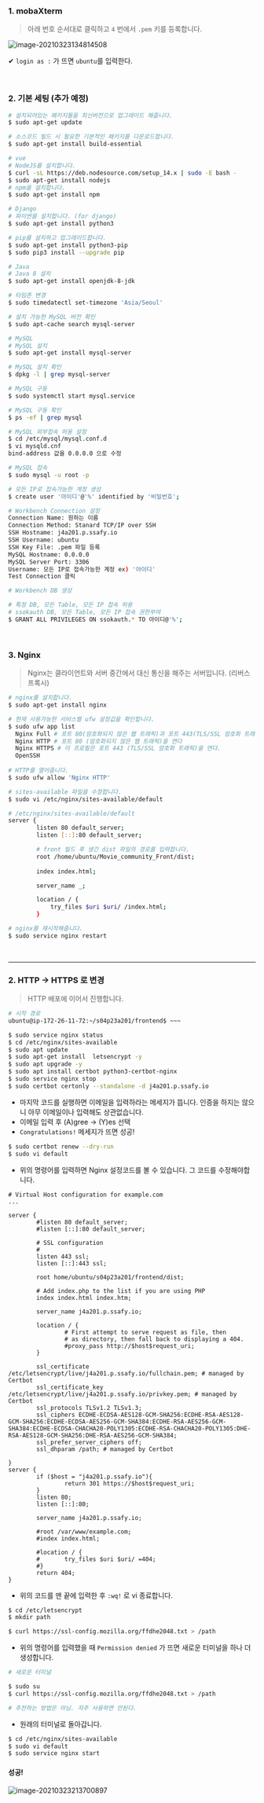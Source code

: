 ### 1. mobaXterm

> 아래 번호 순서대로 클릭하고 `4` 번에서 `.pem` 키를 등록합니다.

![image-20210323134814508](./images/deploy1.png)

✔ `login as :` 가 뜨면 `ubuntu`를 입력한다.

<br/>

### 2. 기본 세팅 (추가 예정)

```bash
# 설치되어있는 패키지들을 최신버전으로 업그레이드 해줍니다.
$ sudo apt-get update

# 소스코드 빌드 시 필요한 기본적인 패키지를 다운로드합니다.
$ sudo apt-get install build-essential

# vue
# NodeJS를 설치합니다.
$ curl -sL https://deb.nodesource.com/setup_14.x | sudo -E bash -
$ sudo apt-get install nodejs
# npm을 설치합니다.
$ sudo apt-get install npm

# Django
# 파이썬을 설치합니다. (for django)
$ sudo apt-get install python3

# pip를 설치하고 업그레이드합니다.
$ sudo apt-get install python3-pip
$ sudo pip3 install --upgrade pip 

# Java
# Java 8 설치
$ sudo apt-get install openjdk-8-jdk

# 타임존 변경
$ sudo timedatectl set-timezone 'Asia/Seoul'

# 설치 가능한 MySQL 버전 확인
$ sudo apt-cache search mysql-server

# MySQL
# MySQL 설치
$ sudo apt-get install mysql-server

# MySQL 설치 확인
$ dpkg -l | grep mysql-server

# MySQL 구동
$ sudo systemctl start mysql.service

# MySQL 구동 확인
$ ps -ef | grep mysql

# MySQL 외부접속 허용 설정
$ cd /etc/mysql/mysql.conf.d
$ vi mysqld.cnf
bind-address 값을 0.0.0.0 으로 수정

# MySQL 접속
$ sudo mysql -u root -p

# 모든 IP로 접속가능한 계정 생성
$ create user '아이디'@'%' identified by '비밀번호';

# Workbench Connection 설정
Connection Name: 원하는 이름
Connection Method: Stanard TCP/IP over SSH
SSH Hostname: j4a201.p.ssafy.io
SSH Username: ubuntu
SSH Key File: .pem 파일 등록
MySQL Hostname: 0.0.0.0
MySQL Server Port: 3306
Username: 모든 IP로 접속가능한 계정 ex) '아이디'
Test Connection 클릭

# Workbench DB 생성

# 특정 DB, 모든 Table, 모든 IP 접속 허용
# ssokauth DB, 모든 Table, 모든 IP 접속 권한부여
$ GRANT ALL PRIVILEGES ON ssokauth.* TO 아이디@'%';
```

<br/>

### 3. Nginx

> Nginx는 클라이언트와 서버 중간에서 대신 통신을 해주는 서버입니다. (리버스 프록시)

```bash
# nginx를 설치합니다.
$ sudo apt-get install nginx

# 현재 사용가능한 서비스별 ufw 설정값을 확인합니다.
$ sudo ufw app list
  Nginx Full # 포트 80(암호화되지 않은 웹 트래픽)과 포트 443(TLS/SSL 암호화 트래픽) 모두 연다.
  Nginx HTTP # 포트 80 (암호화되지 않은 웹 트래픽)을 연다
  Nginx HTTPS # 이 프로필은 포트 443 (TLS/SSL 암호화 트래픽)을 연다.
  OpenSSH 
  
# HTTP를 열어줍니다.
$ sudo ufw allow 'Nginx HTTP'

# sites-available 파일을 수정합니다.
$ sudo vi /etc/nginx/sites-available/default
```

```bash
# /etc/nginx/sites-available/default
server {
        listen 80 default_server;
        listen [::]:80 default_server;

		# front 빌드 후 생긴 dist 파일의 경로를 입력합니다. 
        root /home/ubuntu/Movie_community_Front/dist;
     
        index index.html;

        server_name _;

        location / {
            try_files $uri $uri/ /index.html;
        }
```

```bash
# nginx를 재시작해줍니다.
$ sudo service nginx restart
```

<br/>



-----------------

### 2. HTTP -> HTTPS 로 변경

> HTTP 배포에 이어서 진행합니다.

```bash
# 시작 경로
ubuntu@ip-172-26-11-72:~/s04p23a201/frontend$ ~~~
```

```bash
$ sudo service nginx status
$ cd /etc/nginx/sites-available
$ sudo apt update
$ sudo apt-get install  letsencrypt -y
$ sudo apt upgrade -y 
$ sudo apt install certbot python3-certbot-nginx
$ sudo service nginx stop
$ sudo certbot certonly --standalone -d j4a201.p.ssafy.io
```

- 마지막 코드를 실행하면 이메일을 입력하라는 메세지가 뜹니다. 인증을 하지는 않으니 아무 이메일이나 입력해도 상관없습니다.
- 이메일 입력 후 (A)gree -> (Y)es 선택
- `Congratulations!` 메세지가 뜨면 성공!

```bash
$ sudo certbot renew --dry-run
$ sudo vi default
```

- 위의 명령어를 입력하면 Nginx 설정코드를 볼 수 있습니다. 그 코드를 수정해야합니다.

```
# Virtual Host configuration for example.com
...

server {
        #listen 80 default_server;
        #listen [::]:80 default_server;

        # SSL configuration
        #
        listen 443 ssl;
        listen [::]:443 ssl;

        root home/ubuntu/s04p23a201/frontend/dist;

        # Add index.php to the list if you are using PHP
        index index.html index.htm;

        server_name j4a201.p.ssafy.io;

        location / {
                # First attempt to serve request as file, then
                # as directory, then fall back to displaying a 404.
                #proxy_pass http://$host$request_uri;
        }

        ssl_certificate /etc/letsencrypt/live/j4a201.p.ssafy.io/fullchain.pem; # managed by Certbot
        ssl_certificate_key /etc/letsencrypt/live/j4a201.p.ssafy.io/privkey.pem; # managed by Certbot
        ssl_protocols TLSv1.2 TLSv1.3;
        ssl_ciphers ECDHE-ECDSA-AES128-GCM-SHA256:ECDHE-RSA-AES128-GCM-SHA256:ECDHE-ECDSA-AES256-GCM-SHA384:ECDHE-RSA-AES256-GCM-SHA384:ECDHE-ECDSA-CHACHA20-POLY1305:ECDHE-RSA-CHACHA20-POLY1305:DHE-RSA-AES128-GCM-SHA256:DHE-RSA-AES256-GCM-SHA384;
        ssl_prefer_server_ciphers off;
        ssl_dhparam /path; # managed by Certbot

}
server {
        if ($host = "j4a201.p.ssafy.io"){
                return 301 https://$host$request_uri;
        }
        listen 80;
        listen [::]:80;

        server_name j4a201.p.ssafy.io;

        #root /var/www/example.com;
        #index index.html;

        #location / {
        #       try_files $uri $uri/ =404;
        #}
        return 404;
}
```

- 위의 코드를 맨 끝에 입력한 후 `:wq!` 로 vi 종료합니다.

```bash
$ cd /etc/letsencrypt
$ mkdir path
```

```bash
$ curl https://ssl-config.mozilla.org/ffdhe2048.txt > /path
```

- 위의 명령어를 입력했을 때 `Permission denied` 가 뜨면 새로운 터미널을 하나 더 생성합니다.

```bash
# 새로운 터미널

$ sudo su
$ curl https://ssl-config.mozilla.org/ffdhe2048.txt > /path

# 추천하는 방법은 아님. 자주 사용하면 안된다.
```

- 원래의 터미널로 돌아갑니다.

```bash
$ cd /etc/nginx/sites-available
$ sudo vi default
$ sudo service nginx start
```



#### 성공!

![image-20210323213700897](images/image-20210323213700897.png)